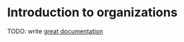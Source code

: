 # Introduction to organizations

TODO: write [great documentation](http://jacobian.org/writing/what-to-write/)
